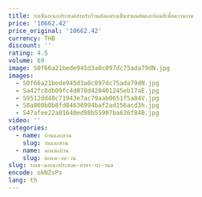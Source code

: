 ```yaml
---
title: รถเข็นอเนกประสงค์สำหรับร้านตัดผมรถเข็นทำผมดัดและย้อมสีเพื่อความงาม
price: '10662.42'
price_original: '10662.42'
currency: THB
discount: ''
rating: 4.5
volume: 69
image: S0f66a21bede945d3a0c897dc75ada79dN.jpg
images:
  - S0f66a21bede945d3a0c897dc75ada79dN.jpg
  - Sa42fc8db09fc4d078d420401245eb17aE.jpg
  - S9512dd48c71943e7ac79aab0651f5a84V.jpg
  - S8a860b0b8fd84636994baf2ad156acd3h.jpg
  - S47afee22a01640ed98b55907ba636f84B.jpg
video: ''
categories:
  - name: บ้านและสวน
    slug: านและสวน
  - name: ตกแต่งบ้าน
    slug: ตกแต-งบ-าน
slug: รถเข-นอเนกประสงค-สำหร-บร-านต
encode: okNZsPs
lang: th
---
```

  